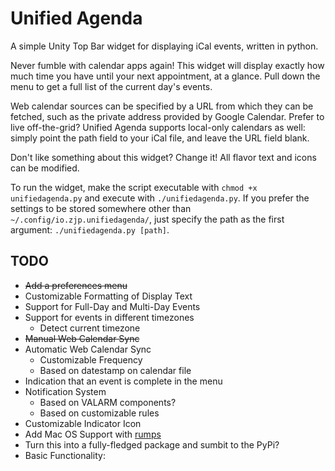 # Unified Agenda #

A simple Unity Top Bar widget for displaying iCal events, written in python.

Never fumble with calendar apps again! This widget will display exactly how
much time you have until your next appointment, at a glance. Pull down the menu
to get a full list of the current day's events.

Web calendar sources can be specified by a URL from which they can be fetched,
such as the private address provided by Google Calendar. Prefer to live
off-the-grid? Unified Agenda supports local-only calendars as well: simply point
the path field to your iCal file, and leave the URL field blank.

Don't like something about this widget? Change it! All flavor text and icons can
be modified.

To run the widget, make the script executable with `chmod +x unifiedagenda.py`
and execute with `./unifiedagenda.py`. If you prefer the settings to be stored
somewhere other than `~/.config/io.zjp.unifiedagenda/`, just specify the path
as the first argument: `./unifiedagenda.py [path]`.

## TODO ##

+ <del>Add a preferences menu</del>
+ Customizable Formatting of Display Text
+ Support for Full-Day and Multi-Day Events
+ Support for events in different timezones
  + Detect current timezone
+ <del>Manual Web Calendar Sync</del>
+ Automatic Web Calendar Sync
  + Customizable Frequency
  + Based on datestamp on calendar file
+ Indication that an event is complete in the menu
+ Notification System
  + Based on VALARM components?
  + Based on customizable rules
+ Customizable Indicator Icon
+ Add Mac OS Support with [rumps](https://github.com/jaredks/rumps)
+ Turn this into a fully-fledged package and sumbit to the PyPi?
+ </del>Basic Functionality:</del>

